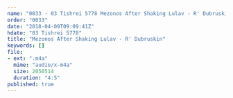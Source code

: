 ```yaml
---
name: "0033 - 03 Tishrei 5778 Mezonos After Shaking Lulav - R' Dubruskin"
order: "0033"
date: "2018-04-09T09:09:41Z"
hdate: "03 Tishrei 5778"
title: "Mezonos After Shaking Lulav - R' Dubruskin"
keywords: []
file:
- ext: ".m4a"
  mime: "audio/x-m4a"
  size: 2050514
  duration: "4:5"
published: true
---
```


